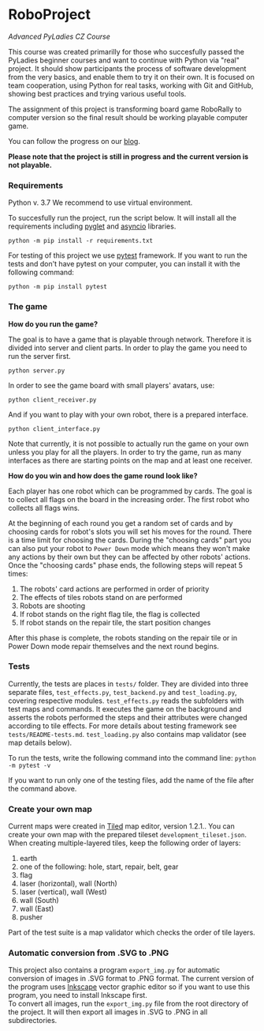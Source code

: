 # RoboProject
*Advanced PyLadies CZ Course*

This course was created primarilly for those who succesfully passed the PyLadies beginner courses and want to continue with Python via "real" project. It should show participants the process of software development from the very basics, and enable them to try it on their own. It is focused on team cooperation, using Python for real tasks, working with Git and GitHub, showing best practices and trying various useful tools.

The assignment of this project is transforming board game RoboRally to computer version so the final result should be working playable computer game.

You can follow the progress on our [blog](https://roboprojekt.pyladies.cz/).

**Please note that the project is still in progress and the current version is not playable.**

### Requirements

Python v. 3.7
We recommend to use virtual environment.

To succesfully run the project, run the script below. It will install all the requirements including [pyglet](https://bitbucket.org/pyglet/pyglet/wiki/Home) and [asyncio](https://docs.python.org/3/library/asyncio.html) libraries.
```
python -m pip install -r requirements.txt
```

For testing of this project we use [pytest](https://docs.pytest.org/en/latest/) framework. If you want to run the tests and don't have pytest on your computer, you can install it with the following command:
```
python -m pip install pytest
```

### The game

**How do you run the game?**

The goal is to have a game that is playable through network. Therefore it is divided into server and client parts. In order to play the game you need to run the server first.
```
python server.py
```

In order to see the game board with small players' avatars, use:
```
python client_receiver.py
```

And if you want to play with your own robot, there is a prepared interface.
```
python client_interface.py
```

Note that currently, it is not possible to actually run the game on your own unless you play for all the players.
In order to try the game, run as many interfaces as there are starting points on the map and at least one receiver.

**How do you win and how does the game round look like?**

Each player has one robot which can be programmed by cards. The goal is to collect all flags on the board in the increasing order. The first robot who collects all flags wins.

At the beginning of each round you get a random set of cards and by choosing cards for robot's slots you will set his moves for the round.
There is a time limit for choosing the cards. During the "choosing cards" part you can also put your robot to `Power Down` mode which means they won't make any actions by their own but they can be affected by other robots' actions.
Once the "choosing cards" phase ends, the following steps will repeat 5 times:
1. The robots' card actions are performed in order of priority
2. The effects of tiles robots stand on are performed
3. Robots are shooting
4. If robot stands on the right flag tile, the flag is collected
5. If robot stands on the repair tile, the start position changes

After this phase is complete, the robots standing on the repair tile or in Power Down mode repair themselves and the next round begins.

### Tests

Currently, the tests are places in `tests/` folder. They are divided into three separate files, `test_effects.py`, `test_backend.py` and `test_loading.py`, covering respective modules.
`test_effects.py` reads the subfolders with test maps and commands. It executes the game on the background and asserts the robots performed the steps and their attributes were changed according to tile effects. For more details about testing framework see `tests/README-tests.md`.
`test_loading.py` also contains map validator (see map details below).

To run the tests, write the following command into the command line: `python -m pytest -v`

If you want to run only one of the testing files, add the name of the file after the command above.

### Create your own map

Current maps were created in [Tiled](https://www.mapeditor.org/) map editor, version 1.2.1..
You can create your own map with the prepared tileset `development_tileset.json`.
When creating multiple-layered tiles, keep the following order of layers:
1. earth
2. one of the following: hole, start, repair, belt, gear
3. flag
4. laser (horizontal), wall (North)
5. laser (vertical), wall (West)
6. wall (South)
7. wall (East)
8. pusher

Part of the test suite is a map validator which checks the order of tile layers.

### Automatic conversion from .SVG to .PNG

This project also contains a program `export_img.py` for automatic conversion of images in .SVG format to .PNG format.
The current version of the program uses [Inkscape](https://inkscape.org/) vector graphic editor so if you want to use this program, you need to install Inkscape first.  
To convert all images, run the `export_img.py` file from the root directory of the project. It will then export all images in .SVG to .PNG in all subdirectories.
